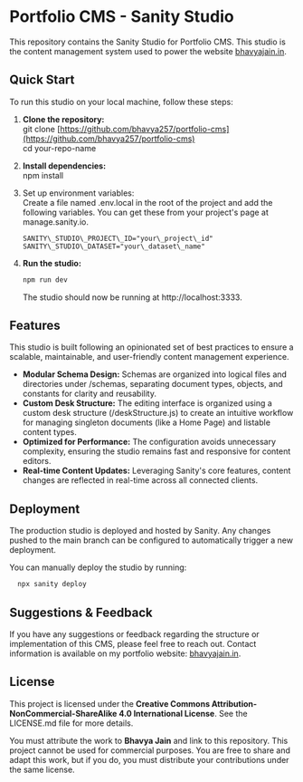 # **Portfolio CMS \- Sanity Studio**

This repository contains the Sanity Studio for Portfolio CMS. This studio is the content management system used to power
the website [bhavyajain.in](https://bhavyajain.in).

## **Quick Start**

To run this studio on your local machine, follow these steps:

1. **Clone the repository:**  
   git clone [https://github.com/bhavya257/portfolio-cms](https://github.com/bhavya257/portfolio-cms)  
   cd your-repo-name

2. **Install dependencies:**  
   npm install

3. Set up environment variables:  
   Create a file named .env.local in the root of the project and add the following variables. You can get these from
   your project's page at manage.sanity.io.
   ``` 
   SANITY\_STUDIO\_PROJECT\_ID="your\_project\_id"  
   SANITY\_STUDIO\_DATASET="your\_dataset\_name"
   ``` 

4. **Run the studio:**
   ```bash
   npm run dev
   ```
   The studio should now be running at http://localhost:3333.

## **Features**

This studio is built following an opinionated set of best practices to ensure a scalable, maintainable, and
user-friendly content management experience.

* **Modular Schema Design:** Schemas are organized into logical files and directories under /schemas, separating
  document types, objects, and constants for clarity and reusability.
* **Custom Desk Structure:** The editing interface is organized using a custom desk structure (/deskStructure.js) to
  create an intuitive workflow for managing singleton documents (like a Home Page) and listable content types.
* **Optimized for Performance:** The configuration avoids unnecessary complexity, ensuring the studio remains fast and
  responsive for content editors.
* **Real-time Content Updates:** Leveraging Sanity's core features, content changes are reflected in real-time across
  all connected clients.

## **Deployment**

The production studio is deployed and hosted by Sanity. Any changes pushed to the main branch can be configured to
automatically trigger a new deployment.

You can manually deploy the studio by running:

```bash
  npx sanity deploy
```

## **Suggestions & Feedback**

If you have any suggestions or feedback regarding the structure or implementation of this CMS, please feel free to reach
out. Contact information is available on my portfolio website: [bhavyajain.in](https://bhavyajain.in).

## **License**

This project is licensed under the **Creative Commons Attribution-NonCommercial-ShareAlike 4.0 International License**.
See the LICENSE.md file for more details.

You must attribute the work to **Bhavya Jain** and link to this repository. This project cannot be used for commercial
purposes. You are free to share and adapt this work, but if you do, you must distribute your contributions under the
same license.